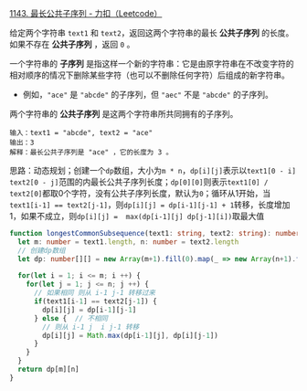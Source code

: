 [1143. 最长公共子序列 - 力扣（Leetcode）](https://leetcode.cn/problems/longest-common-subsequence/description/?envType=study-plan-v2&id=dynamic-programming)

给定两个字符串 `text1` 和 `text2`，返回这两个字符串的最长 **公共子序列** 的长度。如果不存在 **公共子序列** ，返回 `0` 。

一个字符串的 **子序列** 是指这样一个新的字符串：它是由原字符串在不改变字符的相对顺序的情况下删除某些字符（也可以不删除任何字符）后组成的新字符串。

- 例如，`"ace"` 是 `"abcde"` 的子序列，但 `"aec"` 不是 `"abcde"` 的子序列。

两个字符串的 **公共子序列** 是这两个字符串所共同拥有的子序列。

```
输入：text1 = "abcde", text2 = "ace" 
输出：3  
解释：最长公共子序列是 "ace" ，它的长度为 3 。
```

思路：动态规划；创建一个`dp`数组，大小为`m * n`，`dp[i][j]`表示以`text1[0 - i] text2[0 - j]`范围的内最长公共子序列长度；`dp[0][0]`则表示`text1[0] / text2[0]`都取0个字符，没有公共子序列长度，默认为`0`；循环从1开始，当`text1[i-1] == text2[j-1]`，则`dp[i][j] = dp[i-1][j-1] + 1`转移，长度增加1，如果不成立，则`dp[i][j] =  max(dp[i-1][j] dp[j-1][i])`取最大值

```typescript
function longestCommonSubsequence(text1: string, text2: string): number {
  let m: number = text1.length, n: number = text2.length
  // 创建dp数组
  let dp: number[][] = new Array(m+1).fill(0).map(_ => new Array(n+1).fill(0))
  
  for(let i = 1; i <= m; i ++) {
    for(let j = 1; j <= n; j ++) {
      // 如果相同 则从 i-1 j-1 转移过来
      if(text1[i-1] == text2[j-1]) {
        dp[i][j] = dp[i-1][j-1]
      } else {  // 不相同
        // 则从 i-1 j  i j-1 转移
        dp[i][j] = Math.max(dp[i-1][j], dp[i][j-1])
      }
    }
  }
  return dp[m][n]
}
```

